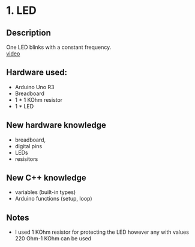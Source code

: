 # 1. LED

## Description
One LED blinks with a constant frequency.\
[video](https://vimeo.com/308431468)

## Hardware used:
* Arduino Uno R3
* Breadboard
* 1 * 1 KOhm resistor
* 1 * LED

## New hardware knowledge
* breadboard,
* digital pins
* LEDs
* resisitors

## New C++ knowledge
* variables (built-in types)
* Arduino functions (setup, loop)

## Notes
* I used 1 KOhm resistor for protecting the LED however any with values 220 Ohm-1 KOhm can be used

